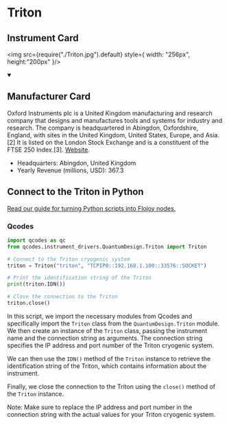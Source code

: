 
# Triton

## Instrument Card

<div className="flex">

<div>



</div>

<img src={require("./Triton.jpg").default} style={ width: "256px", height:"200px" }/>

</div>

>

<details open>
<summary><h2>Manufacturer Card</h2></summary>

Oxford Instruments plc is a United Kingdom manufacturing and research company that designs and manufactures tools and systems for industry and research. The company is headquartered in Abingdon, Oxfordshire, England, with sites in the United Kingdom, United States, Europe, and Asia.[2] It is listed on the London Stock Exchange and is a constituent of the FTSE 250 Index.[3]. <a href="https://www.oxinst.com/">Website</a>.

<ul>
  <li>Headquarters: Abingdon, United Kingdom</li>
  <li>Yearly Revenue (millions, USD): 367.3</li>
</ul>
</details>

## Connect to the Triton in Python

[Read our guide for turning Python scripts into Flojoy nodes.](https://docs.flojoy.ai/custom-nodes/creating-custom-node/)


### Qcodes


```python
import qcodes as qc
from qcodes.instrument_drivers.QuantumDesign.Triton import Triton

# Connect to the Triton cryogenic system
triton = Triton("triton", "TCPIP0::192.168.1.100::33576::SOCKET")

# Print the identification string of the Triton
print(triton.IDN())

# Close the connection to the Triton
triton.close()
```

In this script, we import the necessary modules from Qcodes and specifically import the `Triton` class from the `QuantumDesign.Triton` module. We then create an instance of the `Triton` class, passing the instrument name and the connection string as arguments. The connection string specifies the IP address and port number of the Triton cryogenic system.

We can then use the `IDN()` method of the `Triton` instance to retrieve the identification string of the Triton, which contains information about the instrument.

Finally, we close the connection to the Triton using the `close()` method of the `Triton` instance.

Note: Make sure to replace the IP address and port number in the connection string with the actual values for your Triton cryogenic system.

